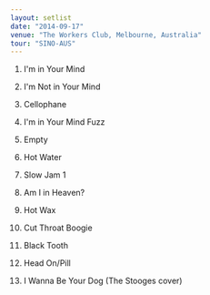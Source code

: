 ```yaml
---
layout: setlist
date: "2014-09-17"
venue: "The Workers Club, Melbourne, Australia"
tour: "SINO-AUS"
---
```



 1. I'm in Your Mind

 2. I'm Not in Your Mind

 3. Cellophane

 4. I'm in Your Mind Fuzz

 5. Empty

 6. Hot Water

 7. Slow Jam 1

 8. Am I in Heaven?

 9. Hot Wax

10. Cut Throat Boogie

11. Black Tooth

12. Head On/Pill

13. I Wanna Be Your Dog
    (The Stooges cover)


